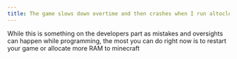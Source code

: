 ```yaml
---
title: The game slows down overtime and then crashes when I run altoclef for a long time, what do I do?
---
```


While this is something on the developers part as mistakes and oversights can happen while programming, the most you can do right now is to restart your game or allocate more RAM to minecraft